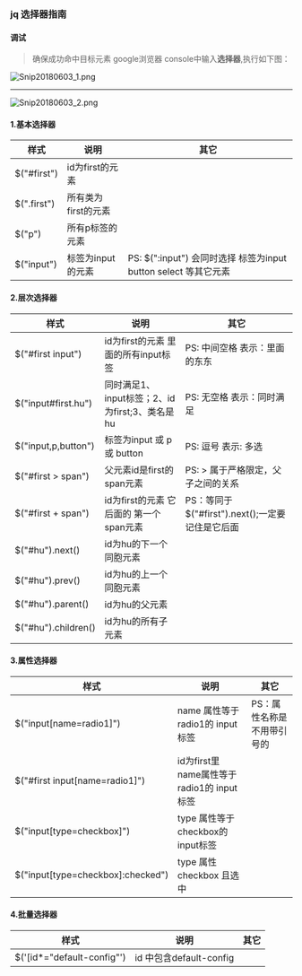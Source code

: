 ### jq 选择器指南
#### 调试
> 确保成功命中目标元素 google浏览器 console中输入**选择器**,执行如下图：

![Snip20180603_1.png](https://i.loli.net/2018/06/03/5b132aea2c847.png)

---

![Snip20180603_2.png](https://i.loli.net/2018/06/03/5b132aea82bf4.png)
#### 1.基本选择器
样式               |说明                    | 其它|
------------------|------------------------|-----|
$("#first")       | id为first的元素     |
$(".first")       | 所有类为first的元素  |
$("p")            | 所有p标签的元素      |
$("input")        | 标签为input的元素    |PS: $(":input") 会同时选择 标签为input button select 等其它元素

#### 2.层次选择器
样式               | 说明                   | 其它|
------------------|------------------------|-----|
$("#first input") | id为first的元素 里面的所有input标签           |PS: 中间空格 表示：里面的东东|
$("input#first.hu")| 同时满足1、input标签；2、id为first;3、类名是hu|PS: 无空格 表示：同时满足|
$("input,p,button") |标签为input 或 p 或 button                  |PS: 逗号 表示: 多选|
$("#first > span")| 父元素id是first的span元素                     |PS: > 属于严格限定，父子之间的关系|
$("#first + span")| id为first的元素 它后面的 第一个span元素        |PS：等同于 $("#first").next();一定要记住是它后面|
$("#hu").next()   | id为hu的下一个同胞元素|                       ||
$("#hu").prev()   | id为hu的上一个同胞元素|                       ||
$("#hu").parent() | id为hu的父元素       |                       ||
$("#hu").children()| id为hu的所有子元素   |                       || 



#### 3.属性选择器
样式               | 说明                   |其它|
------------------|------------------------|----|
$("input[name=radio1]")          | name 属性等于 radio1的 input标签         |PS：属性名称是不用带引号的
$("#first input[name=radio1]")   |id为first里 name属性等于 radio1的 input标签|
$("input[type=checkbox]")        |type 属性等于 checkbox的 input标签         |
$("input[type=checkbox]:checked")|type 属性 checkbox 且选中                 |

#### 4.批量选择器
样式               | 说明                   |其它|
------------------|------------------------|----|
$('[id*="default-config"')    | id 中包含default-config|











